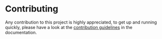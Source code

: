 # Contributing
Any contribution to this project is highly appreciated, to get up and running quickly, please have a look at the [contribution guidelines](https://sciencebasedtargets.github.io/SBTi-finance-tool/contributing.html) in the documentation.